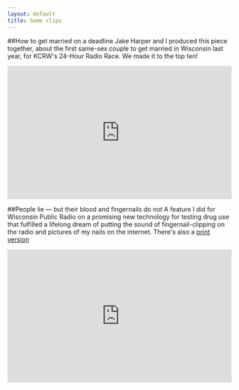 ```yaml
---
layout: default  
title: Some clips
---
```



##How to get married on a deadline
Jake Harper and I produced this piece together, about the first same-sex couple to get married in Wisconsin last year, for KCRW's 24-Hour Radio Race. We made it to the top ten!

<iframe width="100%" height="300" scrolling="no" frameborder="no" src="https://w.soundcloud.com/player/?url=https%3A//api.soundcloud.com/tracks/161514727&amp;auto_play=false&amp;hide_related=false&amp;show_comments=true&amp;show_user=true&amp;show_reposts=false&amp;visual=true">&nbsp;</iframe>

##People lie — but their blood and fingernails do not
A feature I did for Wisconsin Public Radio on a promising new technology for testing drug use that fulfilled a lifelong dream of putting the sound of fingernail-clipping on the radio and pictures of my nails on the internet. There's also a [print version](http://wisconsinwatch.org/2014/12/wisconsin-first-to-test-repeat-drunken-drivers-with-alcohol-biomarkers/)

<iframe width="100%" height="300" scrolling="no" frameborder="no" src="https://w.soundcloud.com/player/?url=https%3A//api.soundcloud.com/tracks/180753380&amp;auto_play=false&amp;hide_related=false&amp;show_comments=true&amp;show_user=true&amp;show_reposts=false&amp;visual=true">&nbsp;</iframe>
